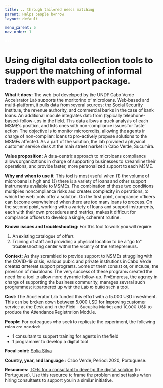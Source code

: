 ```yaml
---
title: .. through tailored needs matching
parent: Helps people borrow
layout: default

menu_parent: 5
nav_order: 1

---
```

# Using digital data collection tools to support the matching of informal traders with support package. 

**What it does:** The web tool developed by the UNDP Cabo Verde Accelerator Lab supports the monitoring of microloans. Web-based and multi-platform, it pulls data from several sources: the Social Security Institute, the revenue authority, and commercial banks in the case of bank loans. An additional module integrates data from (typically telephone-based) follow-ups in the field. This data allows a quick analysis of each MSME's position, and lists ones with non-compliance issues for faster action. The objective is to monitor microcredits, allowing the agents in charge of non-compliant loans to pro-actively propose solutions to the MSMEs affected. As a part of the solution, the lab provided a physical customer service desk at the main street market in Cabo Verde, Sucumira.

**Value proposition:** A data-centric approach to microloans compliance allows organizations in charge of supporting businesses to streamline their operations, and provide faster, more personalized support to each MSME. 

**Why and when to use it:** This tool is most useful when (1) the volume of microloans is high and (2) there is a variety of loans and other support instruments available to MSMEs. The combination of these two conditions multiplies noncompliance risks and creates complexity in operations, to which the web tools offer a solution. On the first point, compliance officers can become overwhelmed when there are too many loans to process. On the second point, working with a variety of loans and support instruments, each with their own procedures and metrics, makes it difficult for compliance officers to develop a single, coherent routine.

**Known issues and troubleshooting:** For this tool to work you will require: 
1) An existing catalogue of offers
2) Training of staff and providing a physical location to be a "go to" troubleshooting center within the vicinity of the entrepreneurs.


**Context:** As they scrambled to provide support to MSMEs struggling with the COVID-19 crisis, various public and private institutions in Cabo Verde created different support programs. Some of them consist of, or include, the provision of microloans. The very success of these programs created the need for a tool to allow more dynamic follow-up. ProEmpresa, the agency in charge of supporting the business community, manages several such programmes; it partnered up with the Lab to build such a tool. 

**Cost:** The Accelerator Lab funded this effort with a 15.000 USD investment. This can be broken down between 5.000 USD for Improving customer service at the Desk and in the Field - Sucupira Market and 10.000 USD to produce the Attendance Registration Module. 

**People:** For colleagues who seek to replicate the experiment, the following roles are needed:

* 1 consultant to support training for agents in the field
* 1 programmer to develop a digital tool


**Focal point:** [Sofia Silva](/Financial-inclusion-toolkit/contributors/Sofia-Silva.html)

**Country, year, and language** : Cabo Verde, Period: 2020, Portuguese. 

**Resources:** [TORs for a consultant to develop the digital solution](/Financial-inclusion-toolkit/5_Borrow/CBV-resources/TOR-microcredit-digital-solution.pdf) (in Portuguese). Use this resource to frame the problem and set tasks when hiring consultants to support you in a similar initiative.

